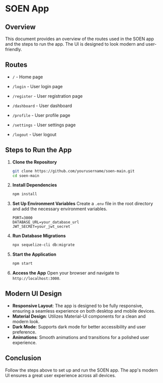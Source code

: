 # SOEN App

## Overview

This document provides an overview of the routes used in the SOEN app and the steps to run the app. The UI is designed to look modern and user-friendly.

## Routes

- `/` - Home page
- `/login` - User login page
- `/register` - User registration page
- `/dashboard` - User dashboard
- `/profile` - User profile page
- `/settings` - User settings page

- `/logout` - User logout

## Steps to Run the App

1. **Clone the Repository**

   ```bash
   git clone https://github.com/yourusername/soen-main.git
   cd soen-main
   ```

2. **Install Dependencies**

   ```bash
   npm install
   ```

3. **Set Up Environment Variables**
   Create a `.env` file in the root directory and add the necessary environment variables.

   ```env
   PORT=3000
   DATABASE_URL=your_database_url
   JWT_SECRET=your_jwt_secret
   ```

4. **Run Database Migrations**

   ```bash
   npx sequelize-cli db:migrate
   ```

5. **Start the Application**

   ```bash
   npm start
   ```

6. **Access the App**
   Open your browser and navigate to `http://localhost:3000`.

## Modern UI Design

- **Responsive Layout**: The app is designed to be fully responsive, ensuring a seamless experience on both desktop and mobile devices.
- **Material Design**: Utilizes Material-UI components for a clean and modern look.
- **Dark Mode**: Supports dark mode for better accessibility and user preference.
- **Animations**: Smooth animations and transitions for a polished user experience.

## Conclusion

Follow the steps above to set up and run the SOEN app. The app's modern UI ensures a great user experience across all devices.

